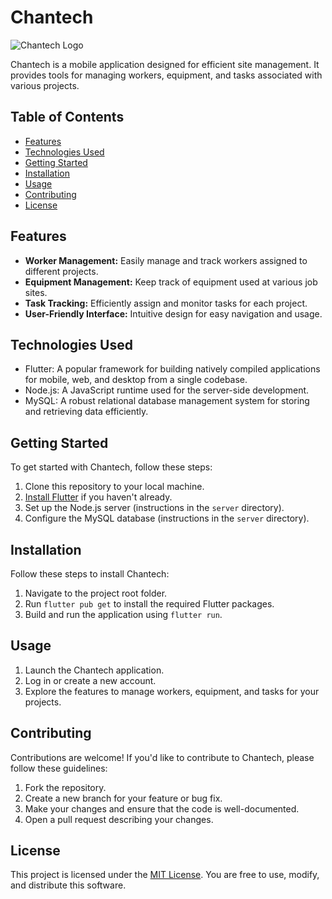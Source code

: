 # Chantech

![Chantech Logo](https://res.cloudinary.com/dmgeaamqy/image/upload/v1681448361/portfolioAssets/projects/chantech_gh95ax.png) <!-- If you have a logo, insert the link here -->

Chantech is a mobile application designed for efficient site management. It provides tools for managing workers, equipment, and tasks associated with various projects.

## Table of Contents
- [Features](#features)
- [Technologies Used](#technologies-used)
- [Getting Started](#getting-started)
- [Installation](#installation)
- [Usage](#usage)
- [Contributing](#contributing)
- [License](#license)

## Features

- **Worker Management:** Easily manage and track workers assigned to different projects.
- **Equipment Management:** Keep track of equipment used at various job sites.
- **Task Tracking:** Efficiently assign and monitor tasks for each project.
- **User-Friendly Interface:** Intuitive design for easy navigation and usage.

## Technologies Used

- Flutter: A popular framework for building natively compiled applications for mobile, web, and desktop from a single codebase.
- Node.js: A JavaScript runtime used for the server-side development.
- MySQL: A robust relational database management system for storing and retrieving data efficiently.

## Getting Started

To get started with Chantech, follow these steps:

1. Clone this repository to your local machine.
2. [Install Flutter](https://flutter.dev/docs/get-started/install) if you haven't already.
3. Set up the Node.js server (instructions in the `server` directory).
4. Configure the MySQL database (instructions in the `server` directory).

## Installation

Follow these steps to install Chantech:

1. Navigate to the project root folder.
2. Run `flutter pub get` to install the required Flutter packages.
3. Build and run the application using `flutter run`.

## Usage

1. Launch the Chantech application.
2. Log in or create a new account.
3. Explore the features to manage workers, equipment, and tasks for your projects.

## Contributing

Contributions are welcome! If you'd like to contribute to Chantech, please follow these guidelines:

1. Fork the repository.
2. Create a new branch for your feature or bug fix.
3. Make your changes and ensure that the code is well-documented.
4. Open a pull request describing your changes.

## License

This project is licensed under the [MIT License](LICENSE). You are free to use, modify, and distribute this software.
